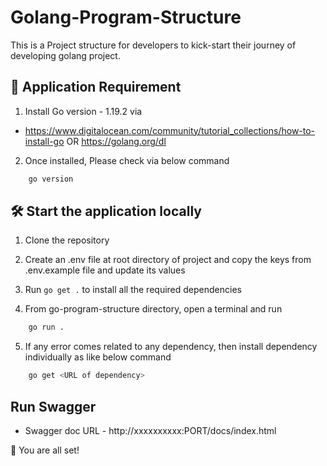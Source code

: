 # Golang-Program-Structure
This is a Project structure for developers to kick-start their journey of developing golang project.

## 🙇 Application Requirement

1.  Install Go version - 1.19.2 via 
* https://www.digitalocean.com/community/tutorial_collections/how-to-install-go OR https://golang.org/dl

2. Once installed, Please check via below command
```bash   
    go version
```

## 🛠️ Start the application locally
1. Clone the repository

2. Create an .env file at root directory of project and copy the keys from .env.example file and update its values

3. Run `go get .` to install all the required dependencies

4. From go-program-structure directory, open a terminal and run
```bash 
    go run .
```

5. If any error comes related to any dependency, then install dependency individually as like below command
```bash   
    go get <URL of dependency>
```

##  Run Swagger
- Swagger doc URL - http://xxxxxxxxxx:PORT/docs/index.html

🌟 You are all set!
